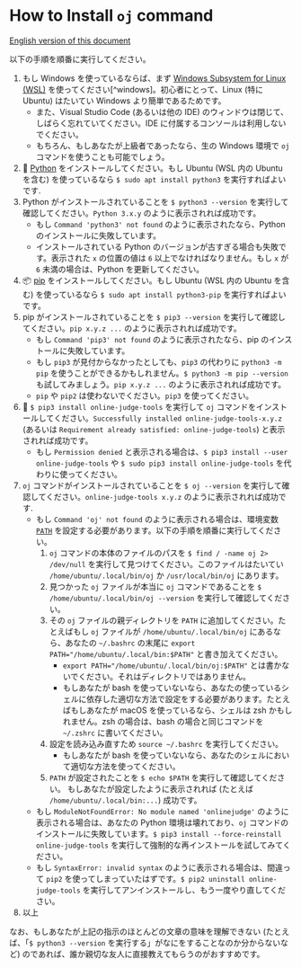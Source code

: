 # How to Install `oj` command

[English version of this document](./INSTAL.md)

以下の手順を順番に実行してください。

1.  もし Windows を使っているならば、まず [Windows Subsystem for Linux (WSL)](https://docs.microsoft.com/ja-jp/windows/wsl/about) を使ってください[^windows]。初心者にとって、Linux (特に Ubuntu) はたいてい Windows より簡単であるためです。
    -   また、Visual Studio Code (あるいは他の IDE) のウィンドウは閉じて、しばらく忘れていてください。IDE に付属するコンソールは利用しないでください。
    -   もちろん、もしあなたが上級者であったなら、生の Windows 環境で `oj` コマンドを使うことも可能でしょう。
1.  :snake: [Python](https://www.python.org/) をインストールしてください。もし Ubuntu (WSL 内の Ubuntu を含む) を使っているなら `$ sudo apt install python3` を実行すればよいです.
1.  Python がインストールされていることを `$ python3 --version` を実行して確認してください。`Python 3.x.y` のように表示されれば成功です。
    -   もし `Command 'python3' not found` のように表示されたなら、Python のインストールに失敗しています。
    -   インストールされている Python のバージョンが古すぎる場合も失敗です。表示された `x` の位置の値は `6` 以上でなければなりません。もし `x` が `6` 未満の場合は、Python を更新してください。
1.  :package: [pip](https://pip.pypa.io/en/stable/) をインストールしてください。もし Ubuntu (WSL 内の Ubuntu を含む) を使っているなら `$ sudo apt install python3-pip` を実行すればよいです。
1.  pip がインストールされていることを `$ pip3 --version` を実行して確認してください。`pip x.y.z ...` のように表示されれば成功です。
    -   もし `Command 'pip3' not found` のように表示されたなら、pip のインストールに失敗しています。
    -   もし `pip3` が見付からなかったとしても、`pip3` の代わりに `python3 -m pip` を使うことができるかもしれません。`$ python3 -m pip --version` も試してみましょう。`pip x.y.z ...` のように表示されれば成功です。
    -   `pip` や `pip2` は使わないでください。`pip3` を使ってください。
1.  :dart: `$ pip3 install online-judge-tools` を実行して `oj` コマンドをインストールしてください。`Successfully installed online-judge-tools-x.y.z` (あるいは `Requirement already satisfied: online-judge-tools`) と表示されれば成功です。
    -   もし `Permission denied` と表示される場合は、`$ pip3 install --user online-judge-tools` や `$ sudo pip3 install online-judge-tools` を代わりに使ってください。
1.  `oj` コマンドがインストールされていることを `$ oj --version` を実行して確認してください。`online-judge-tools x.y.z` のように表示されれば成功です.
    -   もし `Command 'oj' not found` のように表示される場合は、環境変数 [`PATH`](https://en.wikipedia.org/wiki/PATH_%28variable%29) を設定する必要があります。以下の手順を順番に実行してください。
        1.  `oj` コマンドの本体のファイルのパスを `$ find / -name oj 2> /dev/null` を実行して見つけてください。このファイルはたいてい `/home/ubuntu/.local/bin/oj` か `/usr/local/bin/oj` にあります。
        1.  見つかった `oj` ファイルが本当に `oj` コマンドであることを `$ /home/ubuntu/.local/bin/oj --version` を実行して確認してください。
        1.  その `oj` ファイルの親ディレクトリを `PATH` に追加してください。たとえばもし `oj` ファイルが `/home/ubuntu/.local/bin/oj` にあるなら、あなたの `~/.bashrc` の末尾に `export PATH="/home/ubuntu/.local/bin:$PATH"` と書き加えてください。
            -   `export PATH="/home/ubuntu/.local/bin/oj:$PATH"` とは書かないでください。それはディレクトリではありません。
            -   もしあなたが bash を使っていないなら、あなたの使っているシェルに依存した適切な方法で設定をする必要があります。たとえばもしあなたが macOS を使っているなら、シェルは zsh かもしれません。zsh の場合は、bash の場合と同じコマンドを `~/.zshrc` に書いてください。
        1.  設定を読み込み直すため `source ~/.bashrc` を実行してください。
            -   もしあなたが bash を使っていないなら、あなたのシェルにおいて適切な方法を使ってください。
        1.  `PATH` が設定されたことを `$ echo $PATH` を実行して確認してください。 もしあなたが設定したように表示されれば (たとえば `/home/ubuntu/.local/bin:...`) 成功です。
    -   もし `ModuleNotFoundError: No module named 'onlinejudge'` のように表示される場合は、あなたの Python 環境は壊れており、`oj` コマンドのインストールに失敗しています。`$ pip3 install --force-reinstall online-judge-tools` を実行して強制的な再インストールを試してみてください。
    -   もし `SyntaxError: invalid syntax` のように表示される場合は、間違って `pip2` を使ってしまっていたはずです。`$ pip2 uninstall online-judge-tools` を実行してアンインストールし、もう一度やり直してください。
1.  以上

なお、もしあなたが上記の指示のほとんどの文章の意味を理解できない (たとえば、「`$ python3 --version` を実行する」がなにをすることなのか分からないなど) のであれば、誰か親切な友人に直接教えてもらうのがおすすめです。
